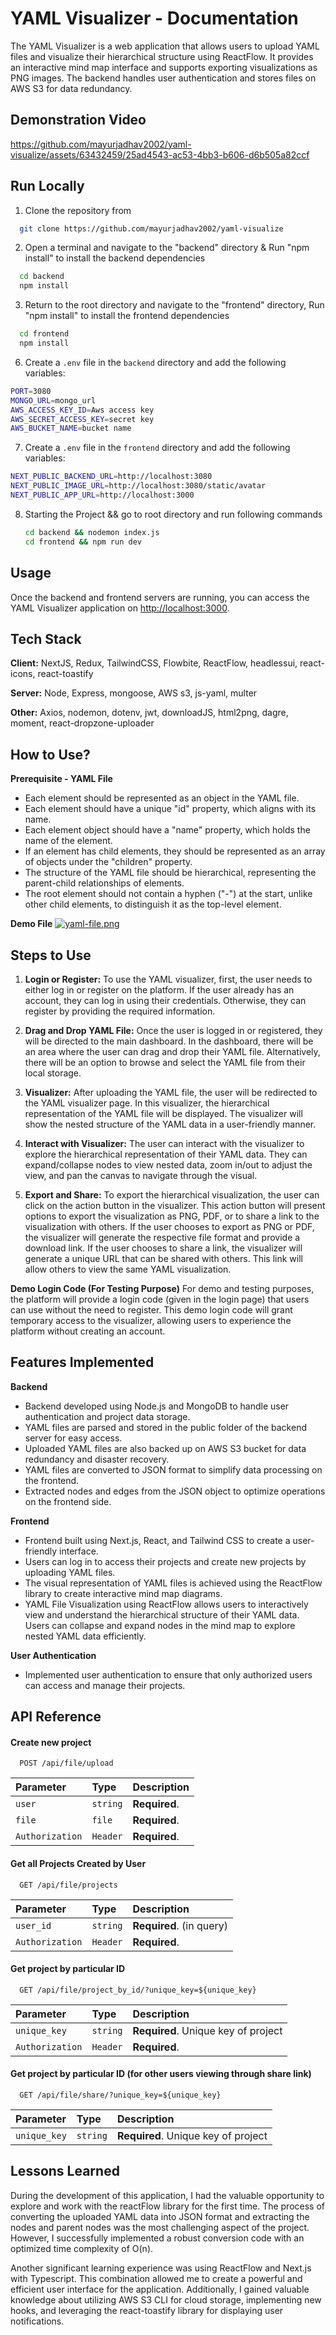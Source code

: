 # YAML Visualizer - Documentation
The YAML Visualizer is a web application that allows users to upload YAML files and visualize their hierarchical structure using ReactFlow. It provides an interactive mind map interface and supports exporting visualizations as PNG images. The backend handles user authentication and stores files on AWS S3 for data redundancy. 



## Demonstration Video

https://github.com/mayurjadhav2002/yaml-visualize/assets/63432459/25ad4543-ac53-4bb3-b606-d6b505a82ccf



## Run Locally

1. Clone the repository from


```bash
  git clone https://github.com/mayurjadhav2002/yaml-visualize
```

2. Open a terminal and navigate to the "backend" directory & Run "npm install" to install the backend dependencies

```bash
  cd backend
  npm install
```
3. Return to the root directory and navigate to the "frontend" directory, Run "npm install"  to install the frontend dependencies
```bash
  cd frontend
  npm install
```

6. Create a `.env` file in the `backend` directory and add the following variables:

```bash
PORT=3080
MONGO_URL=mongo_url
AWS_ACCESS_KEY_ID=Aws access key
AWS_SECRET_ACCESS_KEY=secret key
AWS_BUCKET_NAME=bucket name
```

7. Create a `.env` file in the `frontend` directory and add the following variables:

```bash
NEXT_PUBLIC_BACKEND_URL=http://localhost:3080
NEXT_PUBLIC_IMAGE_URL=http://localhost:3080/static/avatar
NEXT_PUBLIC_APP_URL=http://localhost:3000
```
8. Starting the Project && go to root directory and run following commands
   ```bash
   cd backend && nodemon index.js
   cd frontend && npm run dev

   ```


## Usage

Once the backend and frontend servers are running, you can access the YAML Visualizer application on [http://localhost:3000](http://localhost:3000).


## Tech Stack

**Client:** NextJS, Redux, TailwindCSS, Flowbite, ReactFlow, headlessui, react-icons, react-toastify

**Server:** Node, Express, mongoose, AWS s3, js-yaml, multer

**Other:** Axios, nodemon, dotenv, jwt, downloadJS, html2png, dagre, moment, react-dropzone-uploader


## How to Use?

**Prerequisite - YAML File**
- Each element should be represented as an object in the YAML file.
- Each element should have a unique "id" property, which aligns with its name.
- Each element object should have a "name" property, which holds the name of the element.
- If an element has child elements, they should be represented as an array of objects under the "children" property.
- The structure of the YAML file should be hierarchical, representing the parent-child relationships of elements.
- The root element should not contain a hyphen ("-") at the start, unlike other child elements, to distinguish it as the top-level element.

**Demo File**
[![yaml-file.png](https://i.postimg.cc/B6dNXdLF/yaml-file.png)](https://postimg.cc/dkjGfN9Q)

## Steps to Use

1. **Login or Register:** To use the YAML visualizer, first, the user needs to either log in or register on the platform. If the user already has an account, they can log in using their credentials. Otherwise, they can register by providing the required information.

2. **Drag and Drop YAML File:** Once the user is logged in or registered, they will be directed to the main dashboard. In the dashboard, there will be an area where the user can drag and drop their YAML file. Alternatively, there will be an option to browse and select the YAML file from their local storage.

3. **Visualizer:** After uploading the YAML file, the user will be redirected to the YAML visualizer page. In this visualizer, the hierarchical representation of the YAML file will be displayed. The visualizer will show the nested structure of the YAML data in a user-friendly manner.

4. **Interact with Visualizer:** The user can interact with the visualizer to explore the hierarchical representation of their YAML data. They can expand/collapse nodes to view nested data, zoom in/out to adjust the view, and pan the canvas to navigate through the visual.

5. **Export and Share:** To export the hierarchical visualization, the user can click on the action button in the visualizer. This action button will present options to export the visualization as PNG, PDF, or to share a link to the visualization with others. If the user chooses to export as PNG or PDF, the visualizer will generate the respective file format and provide a download link. If the user chooses to share a link, the visualizer will generate a unique URL that can be shared with others. This link will allow others to view the same YAML visualization.

**Demo Login Code (For Testing Purpose)**
For demo and testing purposes, the platform will provide a login code (given in the login page) that users can use without the need to register. This demo login code will grant temporary access to the visualizer, allowing users to experience the platform without creating an account.



## Features Implemented

**Backend**
- Backend developed using Node.js and MongoDB to handle user authentication and project data storage.
- YAML files are parsed and stored in the public folder of the backend server for easy access.
- Uploaded YAML files are also backed up on AWS S3 bucket for data redundancy and disaster recovery.
- YAML files are converted to JSON format to simplify data processing on the frontend.
- Extracted nodes and edges from the JSON object to optimize operations on the frontend side.

**Frontend**
- Frontend built using Next.js, React, and Tailwind CSS to create a user-friendly interface.
- Users can log in to access their projects and create new projects by uploading YAML files.
- The visual representation of YAML files is achieved using the ReactFlow library to create interactive mind map diagrams.
- YAML File Visualization using ReactFlow allows users to interactively view and understand the hierarchical structure of their YAML data. Users can collapse and expand nodes in the mind map to explore nested YAML data efficiently.

**User Authentication**
- Implemented user authentication to ensure that only authorized users can access and manage their projects.


## API Reference


#### Create new project

```http
  POST /api/file/upload
```

| Parameter | Type     | Description                |
| :-------- | :------- | :------------------------- |
| `user` | `string` | **Required**. |
| `file` | `file` | **Required**. |
| `Authorization` | `Header` | **Required**. |

#### Get all Projects Created by User

```http
  GET /api/file/projects
```

| Parameter | Type     | Description                |
| :-------- | :------- | :------------------------- |
| `user_id` | `string` | **Required**. (in query) |
| `Authorization` | `Header` | **Required**. |

#### Get project by particular ID

```http
  GET /api/file/project_by_id/?unique_key=${unique_key}
```

| Parameter | Type     | Description                       |
| :-------- | :------- | :-------------------------------- |
| `unique_key`      | `string` | **Required**. Unique key of project |
| `Authorization` | `Header` | **Required**. |


#### Get project by particular ID (for other users viewing through share link)

```http
  GET /api/file/share/?unique_key=${unique_key}
```

| Parameter | Type     | Description                       |
| :-------- | :------- | :-------------------------------- |
| `unique_key`      | `string` | **Required**. Unique key of project |




## Lessons Learned

During the development of this application, I had the valuable opportunity to explore and work with the reactFlow library for the first time. The process of converting the uploaded YAML data into JSON format and extracting the nodes and parent nodes was the most challenging aspect of the project. However, I successfully implemented a robust conversion code with an optimized time complexity of O(n).

Another significant learning experience was using ReactFlow and Next.js with Typescript. This combination allowed me to create a powerful and efficient user interface for the application. Additionally, I gained valuable knowledge about utilizing AWS S3 CLI for cloud storage, implementing new hooks, and leveraging the react-toastify library for displaying user notifications.
